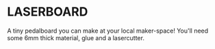 # LASERBOARD
A tiny pedalboard you can make at your local maker-space! You'll need some 6mm thick material, glue and a lasercutter.
